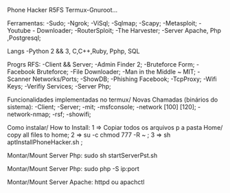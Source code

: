 Phone Hacker R5FS Termux-Gnuroot...

Ferramentas:
-Sudo;
-Ngrok;
-ViSql;
-Sqlmap;
-Scapy;
-Metasploit;
-Youtube - Downloader;
-RouterSploit;
-The Harvester;
-Server Apache, Php ,Postgresql;

Langs
-Python 2 && 3, C,C++,Ruby, Pphp, SQL

Progrs RFS:
-Client && Server;
-Admin Finder 2;
-Bruteforce Form;
-Facebook Bruteforce;
-File Downloader;
-Man in the Middle ~ MIT;
-Scanner Networks/Ports;
-ShowDB;
-Phishing Facebook;
-TcpProxy;
-Wifi Keys;
-Verifiy Services;
-Server Php;

Funcionalidades implementadas no termux/ Novas Chamadas (binários do sistema):
-Client;
-Server;
-mit;
-msfconsole;
-network [100] [120];
-network-nmap;
-rsf;
-showifi;

Como instalar/ How to Install:
1 => Copiar todos os arquivos p a pasta Home/ copy all files to home;
2 => su -c chmod 777 -R ~ ;
3 => sh aptInstallPhoneHacker.sh ;

Montar/Mount Server Php:
sudo sh startServerPst.sh

Montar/Mount Server Php:
sudo php -S ip:port 

Montar/Mount Server Apache:
httpd ou apachctl 
